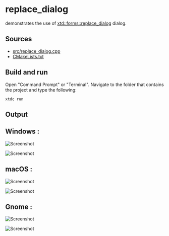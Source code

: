 # replace_dialog

demonstrates the use of [xtd::forms::replace_dialog](https://gammasoft71.github.io/xtd/reference_guides/latest/classxtd_1_1forms_1_1replace__dialog.html) dialog.

## Sources

* [src/replace_dialog.cpp](src/replace_dialog.cpp)
* [CMakeLists.txt](CMakeLists.txt)

## Build and run

Open "Command Prompt" or "Terminal". Navigate to the folder that contains the project and type the following:

```shell
xtdc run
```

## Output

## Windows :

![Screenshot](../../../../docs/pictures/examples/replace_dialog_w.png)

![Screenshot](../../../../docs/pictures/examples/replace_dialog_wd.png)

## macOS :

![Screenshot](../../../../docs/pictures/examples/replace_dialog_m.png)

![Screenshot](../../../../docs/pictures/examples/replace_dialog_md.png)

## Gnome :

![Screenshot](../../../../docs/pictures/examples/replace_dialog_g.png)

![Screenshot](../../../../docs/pictures/examples/replace_dialog_gd.png)
